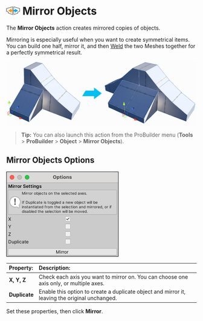 # ![Mirror Objects icon](images/icons/Object_Mirror.png) Mirror Objects

The __Mirror Objects__ action creates mirrored copies of objects.

Mirroring is especially useful when you want to create symmetrical items. You can build one half, mirror it, and then [Weld](Vert_Weld.md) the two Meshes together for a perfectly symmetrical result.

![Mirror action example](images/Mirror_Example.png)

> **Tip:** You can also launch this action from the ProBuilder menu (**Tools** > **ProBuilder** > **Object** > **Mirror Objects**).

## Mirror Objects Options

![Object Mirror options](images/Object_Mirror_props.png)

| **Property:** | **Description:**                                           |
| :-------------- | :----------------------------------------------------------- |
| __X, Y, Z__     | Check each axis you want to mirror on. You can choose one axis only, or multiple axes. |
| __Duplicate__   | Enable this option to create a duplicate object and mirror it, leaving the original unchanged. |

Set these properties, then click **Mirror**.
